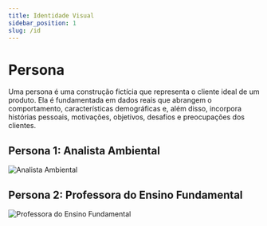 ```yaml
---
title: Identidade Visual
sidebar_position: 1
slug: /id
---
```


# Persona

Uma persona é uma construção fictícia que representa o cliente ideal de um produto. Ela é fundamentada em dados reais que abrangem o comportamento, características demográficas e, além disso, incorpora histórias pessoais, motivações, objetivos, desafios e preocupações dos clientes.

## Persona 1: Analista Ambiental

![Analista Ambiental](/img/Persona1.png)

## Persona 2: Professora do Ensino Fundamental

![Professora do Ensino Fundamental](/img/Persona2.png)